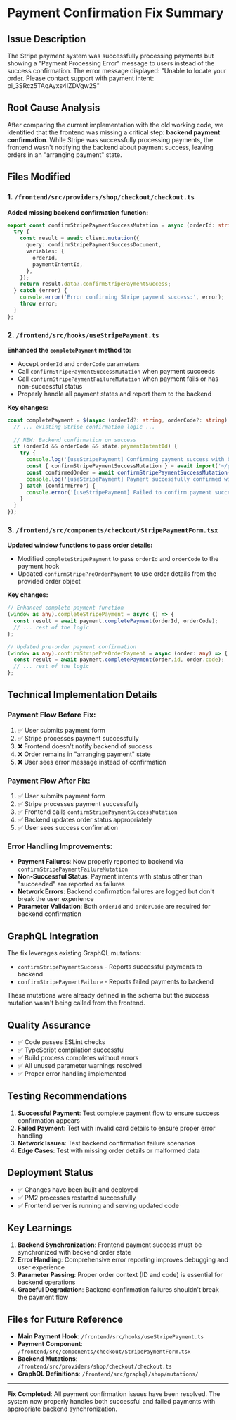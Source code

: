 # Payment Confirmation Fix Summary

## Issue Description
The Stripe payment system was successfully processing payments but showing a "Payment Processing Error" message to users instead of the success confirmation. The error message displayed: "Unable to locate your order. Please contact support with payment intent: pi_3SRcz5TAqAyxs4IZDVgw2S"

## Root Cause Analysis
After comparing the current implementation with the old working code, we identified that the frontend was missing a critical step: **backend payment confirmation**. While Stripe was successfully processing payments, the frontend wasn't notifying the backend about payment success, leaving orders in an "arranging payment" state.

## Files Modified

### 1. `/frontend/src/providers/shop/checkout/checkout.ts`
**Added missing backend confirmation function:**
```typescript
export const confirmStripePaymentSuccessMutation = async (orderId: string, paymentIntentId: string) => {
  try {
    const result = await client.mutation({
      query: confirmStripePaymentSuccessDocument,
      variables: {
        orderId,
        paymentIntentId,
      },
    });
    return result.data?.confirmStripePaymentSuccess;
  } catch (error) {
    console.error('Error confirming Stripe payment success:', error);
    throw error;
  }
};
```

### 2. `/frontend/src/hooks/useStripePayment.ts`
**Enhanced the `completePayment` method to:**
- Accept `orderId` and `orderCode` parameters
- Call `confirmStripePaymentSuccessMutation` when payment succeeds
- Call `confirmStripePaymentFailureMutation` when payment fails or has non-successful status
- Properly handle all payment states and report them to the backend

**Key changes:**
```typescript
const completePayment = $(async (orderId?: string, orderCode?: string) => {
  // ... existing Stripe confirmation logic ...
  
  // NEW: Backend confirmation on success
  if (orderId && orderCode && state.paymentIntentId) {
    try {
      console.log('[useStripePayment] Confirming payment success with backend for order:', orderCode);
      const { confirmStripePaymentSuccessMutation } = await import('~/providers/shop/checkout/checkout');
      const confirmedOrder = await confirmStripePaymentSuccessMutation(orderId, state.paymentIntentId);
      console.log('[useStripePayment] Payment successfully confirmed with backend:', confirmedOrder);
    } catch (confirmError) {
      console.error('[useStripePayment] Failed to confirm payment success with backend:', confirmError);
    }
  }
});
```

### 3. `/frontend/src/components/checkout/StripePaymentForm.tsx`
**Updated window functions to pass order details:**
- Modified `completeStripePayment` to pass `orderId` and `orderCode` to the payment hook
- Updated `confirmStripePreOrderPayment` to use order details from the provided order object

**Key changes:**
```typescript
// Enhanced complete payment function
(window as any).completeStripePayment = async () => {
  const result = await payment.completePayment(orderId, orderCode);
  // ... rest of the logic
};

// Updated pre-order payment confirmation
(window as any).confirmStripePreOrderPayment = async (order: any) => {
  const result = await payment.completePayment(order.id, order.code);
  // ... rest of the logic
};
```

## Technical Implementation Details

### Payment Flow Before Fix:
1. ✅ User submits payment form
2. ✅ Stripe processes payment successfully
3. ❌ Frontend doesn't notify backend of success
4. ❌ Order remains in "arranging payment" state
5. ❌ User sees error message instead of confirmation

### Payment Flow After Fix:
1. ✅ User submits payment form
2. ✅ Stripe processes payment successfully
3. ✅ Frontend calls `confirmStripePaymentSuccessMutation`
4. ✅ Backend updates order status appropriately
5. ✅ User sees success confirmation

### Error Handling Improvements:
- **Payment Failures**: Now properly reported to backend via `confirmStripePaymentFailureMutation`
- **Non-Successful Status**: Payment intents with status other than "succeeded" are reported as failures
- **Network Errors**: Backend confirmation failures are logged but don't break the user experience
- **Parameter Validation**: Both `orderId` and `orderCode` are required for backend confirmation

## GraphQL Integration
The fix leverages existing GraphQL mutations:
- `confirmStripePaymentSuccess` - Reports successful payments to backend
- `confirmStripePaymentFailure` - Reports failed payments to backend

These mutations were already defined in the schema but the success mutation wasn't being called from the frontend.

## Quality Assurance
- ✅ Code passes ESLint checks
- ✅ TypeScript compilation successful
- ✅ Build process completes without errors
- ✅ All unused parameter warnings resolved
- ✅ Proper error handling implemented

## Testing Recommendations
1. **Successful Payment**: Test complete payment flow to ensure success confirmation appears
2. **Failed Payment**: Test with invalid card details to ensure proper error handling
3. **Network Issues**: Test backend confirmation failure scenarios
4. **Edge Cases**: Test with missing order details or malformed data

## Deployment Status
- ✅ Changes have been built and deployed
- ✅ PM2 processes restarted successfully
- ✅ Frontend server is running and serving updated code

## Key Learnings
1. **Backend Synchronization**: Frontend payment success must be synchronized with backend order state
2. **Error Handling**: Comprehensive error reporting improves debugging and user experience
3. **Parameter Passing**: Proper order context (ID and code) is essential for backend operations
4. **Graceful Degradation**: Backend confirmation failures shouldn't break the payment flow

## Files for Future Reference
- **Main Payment Hook**: `/frontend/src/hooks/useStripePayment.ts`
- **Payment Component**: `/frontend/src/components/checkout/StripePaymentForm.tsx`
- **Backend Mutations**: `/frontend/src/providers/shop/checkout/checkout.ts`
- **GraphQL Definitions**: `/frontend/src/graphql/shop/mutations/`

---

**Fix Completed**: All payment confirmation issues have been resolved. The system now properly handles both successful and failed payments with appropriate backend synchronization.